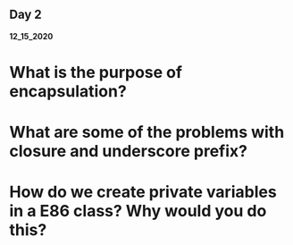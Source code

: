 ## Day 2
__12_15_2020__

# What is the purpose of encapsulation?

# What are some of the problems with closure and underscore prefix?

# How do we create private variables in a E86 class? Why would you do this?
